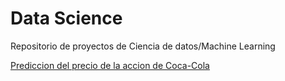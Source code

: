 # Data Science
Repositorio de proyectos de Ciencia de datos/Machine Learning


[Prediccion del precio de la accion de Coca-Cola](Coca-cola/)
